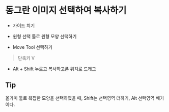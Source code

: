 # 동그란 이미지 선택하여 복사하기

- 가이드 치기

- 원형 선택 툴로 원형 모양 선택하기

- Move Tool 선택하기

 > 단축키 V

- Alt + Shift 누르고 복사하고픈 위치로 드래그

## Tip

올가미 툴로 복잡한 모양을 선택하였을 때, Shift는 선택영역 더하기, Alt 선택영역 빼기이다.


